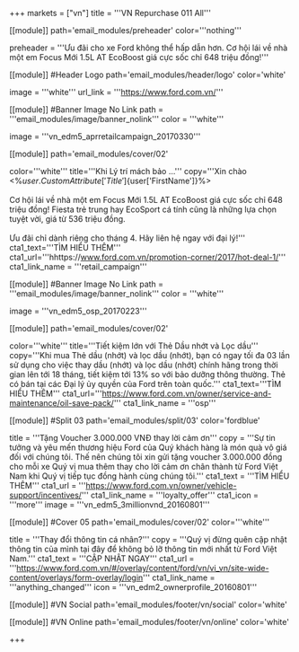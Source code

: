 +++
markets = ["vn"]
title = '''VN Repurchase 011 All'''

[[module]]
path='email_modules/preheader'
color='''nothing'''

preheader = '''Ưu đãi cho xe Ford không thể hấp dẫn hơn. Cơ hội lái về nhà một em Focus Mới 1.5L AT EcoBoost giá cực sốc chỉ 648 triệu đồng!'''

[[module]] #Header Logo
path='email_modules/header/logo'
color='white'

  image = '''white'''
  url_link = '''https://www.ford.com.vn/'''

 [[module]] #Banner Image No Link
path = '''email_modules/image/banner_nolink'''
color = '''white'''

  image = '''vn_edm5_aprretailcampaign_20170330''' 

[[module]]
path='email_modules/cover/02'

color='''white'''
title='''Khi Lý trí mách bảo ...'''
copy='''Xin chào <%${user.CustomAttribute['Title']}%> <%${user['FirstName']}%><br /><br />Cơ hội lái về nhà một em Focus Mới 1.5L AT EcoBoost giá cực sốc chỉ 648 triệu đồng! Fiesta trẻ trung hay EcoSport cá tính cũng là những lựa chọn tuyệt vời, giá từ 536 triệu đồng.<br /><br />Ưu đãi chỉ dành riêng cho tháng 4. Hãy liên hệ ngay với đại lý!'''
cta1_text='''TÌM HIỂU THÊM'''
cta1_url='''hhttps://www.ford.com.vn/promotion-corner/2017/hot-deal-1/'''
cta1_link_name = '''retail_campaign'''


 [[module]] #Banner Image No Link
path = '''email_modules/image/banner_nolink'''
color = '''white'''

  image = '''vn_edm5_osp_20170223'''

[[module]]
path='email_modules/cover/02'

color='''white'''
title='''Tiết kiệm lớn với Thẻ Dầu nhớt và Lọc dầu'''
copy='''Khi mua Thẻ dầu (nhớt) và lọc dầu (nhớt), bạn có ngay tối đa 03 lần sử dụng cho việc thay dầu (nhớt) và lọc dầu (nhớt) chính hãng trong thời gian lên tới 18 tháng, tiết kiệm tới 13% so với bảo dưỡng thông thường. Thẻ có bán tại các Đại lý ủy quyền của Ford trên toàn quốc.'''
cta1_text='''TÌM HIỂU THÊM'''
cta1_url='''https://www.ford.com.vn/owner/service-and-maintenance/oil-save-pack/'''
cta1_link_name = '''osp'''

[[module]] #Split 03
path='email_modules/split/03'
color='fordblue'

  title = '''Tặng Voucher 3.000.000 VNĐ thay lời cảm ơn'''
  copy = '''Sự tin tưởng và yêu mến thương hiệu Ford của Quý khách hàng là món quà vô giá đối với chúng tôi. Thế nên chúng tôi xin gửi tặng voucher 3.000.000 đồng cho mỗi xe Quý vị mua thêm thay cho lời cảm ơn chân thành từ Ford Việt Nam khi Quý vị tiếp tục đồng hành cùng chúng tôi.'''
  cta1_text = '''TÌM HIỂU THÊM'''
  cta1_url = '''https://www.ford.com.vn/owner/vehicle-support/incentives/'''
  cta1_link_name = '''loyalty_offer'''
  cta1_icon = '''more'''
  image = '''vn_edm5_3millionvnd_20160801'''
  
  

[[module]] #Cover 05
path='email_modules/cover/02'
color='''white'''

  title = '''Thay đổi thông tin cá nhân?'''
  copy = '''Quý vị đừng quên cập nhật thông tin của mình tại đây để không bỏ lỡ thông tin mới nhất từ Ford Việt Nam.'''
  cta1_text = '''CẬP NHẬT NGAY'''
  cta1_url = '''https://www.ford.com.vn/#/overlay/content/ford/vn/vi_vn/site-wide-content/overlays/form-overlay/login'''
  cta1_link_name = '''anything_changed'''
  icon = '''vn_edm2_ownerprofile_20160801'''

[[module]] #VN Social
path='email_modules/footer/vn/social'
color='white'


[[module]] #VN Online
path='email_modules/footer/vn/online'
color='white'


+++
